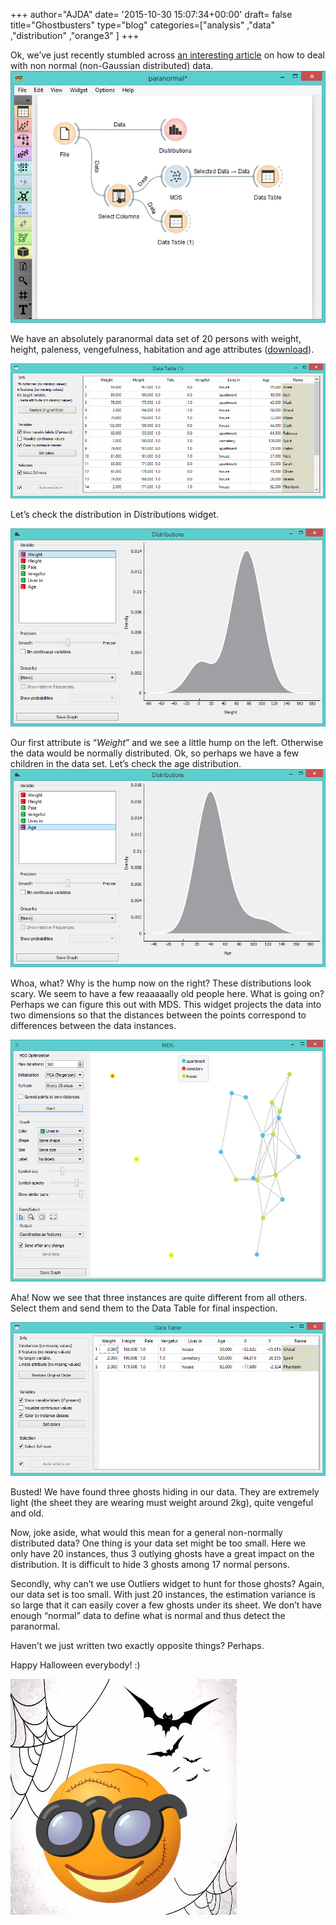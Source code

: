 +++
author="AJDA"
date= '2015-10-30 15:07:34+00:00'
draft= false
title="Ghostbusters"
type="blog"
categories=["analysis" ,"data" ,"distribution" ,"orange3" ]
+++

Ok, we’ve just recently stumbled across [an interesting article](http://www.isixsigma.com/tools-templates/normality/dealing-non-normal-data-strategies-and-tools/) on how to deal with non normal (non-Gaussian distributed) data.
![](/images/2015/10/paranormal1.png)

We have an absolutely paranormal data set of 20 persons with weight, height, paleness, vengefulness, habitation and age attributes ([download](https://docs.google.com/spreadsheets/d/1KycPyD1KdX8NFCQhS6OnrOZqVds5nppljwFCesba3RA/edit?usp=sharing)).

![](/images/2015/10/paranormal2.png)

Let’s check the distribution in Distributions widget.

![](/images/2015/10/paranormal3.png)

Our first attribute is “_Weight_” and we see a little hump on the left. Otherwise the data would be normally distributed. Ok, so perhaps we have a few children in the data set. Let’s check the age distribution.
![](/images/2015/10/paranormal4.png)

Whoa, what? Why is the hump now on the right? These distributions look scary. We seem to have a few reaaaaally old people here. What is going on? Perhaps we can figure this out with MDS. This widget projects the data into two dimensions so that the distances between the points correspond to differences between the data instances.

![](/images/2015/10/paranormal5.png)

Aha! Now we see that three instances are quite different from all others. Select them and send them to the Data Table for final inspection.

![](/images/2015/10/paranormal6.png)

Busted! We have found three ghosts hiding in our data. They are extremely light (the sheet they are wearing must weight around 2kg), quite vengeful and old.

Now, joke aside, what would this mean for a general non-normally distributed data? One thing is your data set might be too small. Here we only have 20 instances, thus 3 outlying ghosts have a great impact on the distribution. It is difficult to hide 3 ghosts among 17 normal persons.

Secondly, why can’t we use Outliers widget to hunt for those ghosts? Again, our data set is too small. With just 20 instances, the estimation variance is so large that it can easily cover a few ghosts under its sheet. We don’t have enough “normal” data to define what is normal and thus detect the paranormal.

Haven’t we just written two exactly opposite things? Perhaps.

Happy Halloween everybody! :)

![](/images/2015/10/spooky-orange.jpg)
